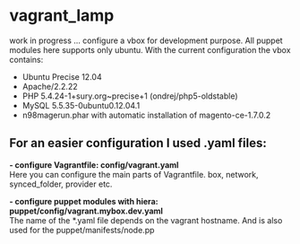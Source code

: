 # vagrant_lamp
work in progress … configure a vbox for development purpose. All puppet modules here supports only ubuntu.
With the current configuration the vbox contains:  
- Ubuntu Precise 12.04
- Apache/2.2.22
- PHP 5.4.24-1+sury.org~precise+1 (ondrej/php5-oldstable)
- MySQL 5.5.35-0ubuntu0.12.04.1
- n98magerun.phar with automatic installation of magento-ce-1.7.0.2 

## For an easier configuration I used .yaml files:    

**- configure Vagrantfile: config/vagrant.yaml**  
Here you can configure the main parts of Vagrantfile.
box, network, synced_folder, provider etc.

**- configure puppet modules with hiera: puppet/config/vagrant.mybox.dev.yaml**  
 The name of the *.yaml file depends on the vagrant hostname.
And is also used for the puppet/manifests/node.pp

